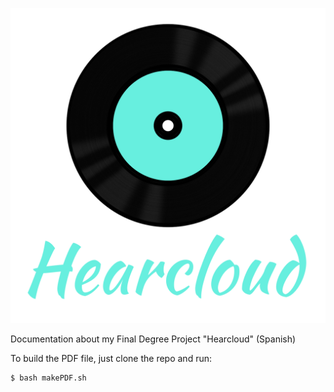 ![](./images/logo_hearcloud_full.png)

Documentation about my Final Degree Project "Hearcloud" (Spanish)

To build the PDF file, just clone the repo and run:

```bash
$ bash makePDF.sh
```
